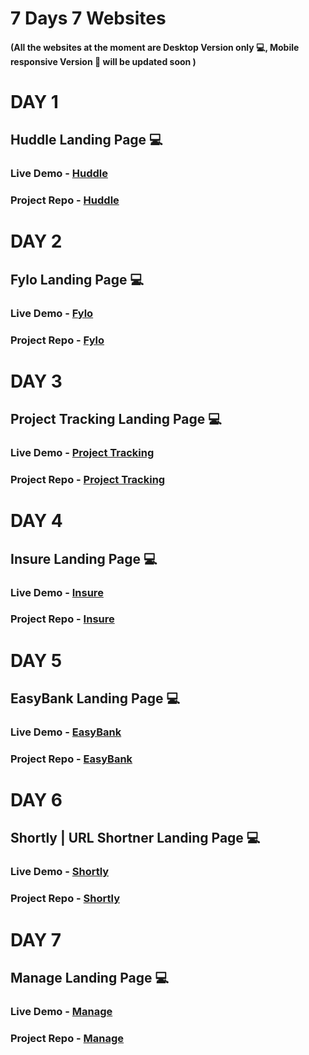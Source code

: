 # 7 Days 7 Websites

#### (All the websites at the moment are Desktop Version only 💻, Mobile responsive Version 📱 will be updated soon )

# DAY 1  

## Huddle Landing Page 💻

### Live Demo - [Huddle](https://shubhamverma.me/Huddle)

### Project Repo - [Huddle](https://github.com/ShubhamVerma1811/Huddle)

# DAY 2

## Fylo Landing Page 💻

### Live Demo - [Fylo](https://shubhamverma.me/Fylo)

### Project Repo - [Fylo](https://github.com/ShubhamVerma1811/Fylo)

# DAY 3

## Project Tracking Landing Page 💻

### Live Demo - [Project Tracking](https://shubhamverma.me/PTracking)

### Project Repo - [Project Tracking](https://github.com/ShubhamVerma1811/PTracking)

# DAY 4

## Insure Landing Page 💻

### Live Demo - [Insure](https://shubhamverma.me/Insure)

### Project Repo - [Insure](https://github.com/ShubhamVerma1811/Insure)

# DAY 5

## EasyBank Landing Page 💻

### Live Demo - [EasyBank](https://shubhamverma.me/EasyBank)

### Project Repo - [EasyBank](https://github.com/ShubhamVerma1811/EasyBank)

# DAY 6

## Shortly | URL Shortner Landing Page 💻

### Live Demo - [Shortly](https://shubhamverma.me/Shortly)

### Project Repo - [Shortly](https://github.com/ShubhamVerma1811/Shortly)

# DAY 7

## Manage Landing Page 💻

### Live Demo - [Manage](https://shubhamverma.me/Manage)

### Project Repo - [Manage](https://github.com/ShubhamVerma1811/Manage)
